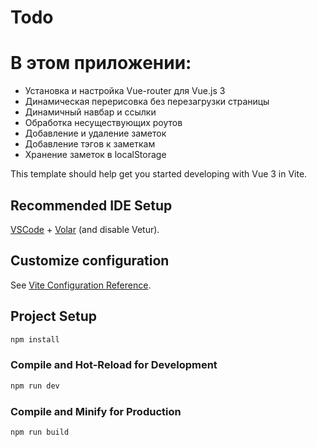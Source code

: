 # Todo
<h1>В этом приложении:</h1>
    <ul>
      <li>Установка и настройка Vue-router для Vue.js 3</li>
      <li>Динамическая перерисовка без перезагрузки страницы</li>
      <li>Динамичный навбар и ссылки</li>
      <li>Обработка несуществующих роутов</li>
      <li>Добавление и удаление заметок</li>
      <li>Добавление тэгов к заметкам</li>
      <li>Хранение заметок в localStorage</li>
    </ul>

This template should help get you started developing with Vue 3 in Vite.

## Recommended IDE Setup

[VSCode](https://code.visualstudio.com/) + [Volar](https://marketplace.visualstudio.com/items?itemName=Vue.volar) (and disable Vetur).

## Customize configuration

See [Vite Configuration Reference](https://vitejs.dev/config/).

## Project Setup

```sh
npm install
```

### Compile and Hot-Reload for Development

```sh
npm run dev
```

### Compile and Minify for Production

```sh
npm run build
```
